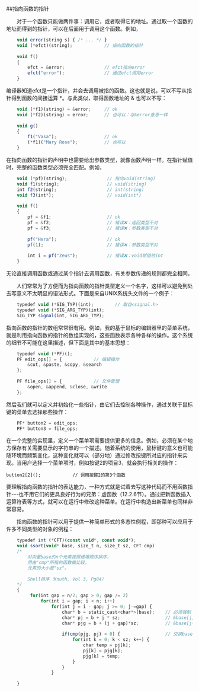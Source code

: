 ##指向函数的指针

&emsp;&emsp;对于一个函数只能做两件事：调用它，或者取得它的地址。通过取一个函数的地址而得到的指针，可以在后面用于调用这个函数。例如，

```javascript
    void error(string s) { /* ... */ }
    void (*efct)(string);            // 指向函数的指针
    
    void f()
    {
        efct = &error;               // efct指向error
        efct("error");               // 通过efct调用error
    }
```

编译器知道efct是一个指针，并会去调用被指的函数。这也就是说，可以不写从指针得到函数的间接运算 \*。与此类似，取得函数地址的 & 也可以不写：

```javascript
    void (*f1)(string) = &error;     // ok
    void (*f2)(string) = error;      // 也可以：与&error意思一样
    
    void g()
    {
        f1("Vasa");                  // ok
        (*f1)("Mary Rose");          // 也可以
    }
```

在指向函数的指针的声明中也需要给出参数类型，就像函数声明一样。在指针赋值时，完整的函数类型必须完全匹配。例如，

```javascript
    void (*pf)(string);               // 指向void(string)
    void f1(string);                  // void(string)
    int f2(string);                   // int(string)
    void f3(int*);                    // void(int*)
    
    void f()
    {
        pf = &f1;                     // ok
        pf = &f2;                     // 错误❌：返回类型不对
        pf = &f3;                     // 错误❌：参数类型不对
        
        pf("Hera");                   // ok
        pf(1);                        // 错误❌：参数类型不对
        
        int i = pf("Zeus");           // 错误❌：void赋值给int
    }
```

无论直接调用函数或通过某个指针去调用函数，有关参数传递的规则都完全相同。

&emsp;&emsp;人们常常为了方便而为指向函数的指针类型定义一个名字，这样可以避免到处去写意义不太明显的语法形式。下面是来自UNIX系统头文件的一个例子：

```javascript
    typedef void (*SIG_TYP)(int);        // 取自<signal.h>
    typedef void (*SIG_ARG_TYP)(int);
    SIG_TYP signal(int, SIG_ARG_TYP);
```

指向函数的指针的数组常常很有用。例如，我的基于鼠标的编辑器里的菜单系统，就是利用指向函数的指针的数组实现的，这些函数表示各种各样的操作。这个系统的细节不可能在这里描述，但下面是其中的基本思想：

```javascript
    typedef void (*PF)();
    PF edit_ops[] = {            // 编辑操作
        &cut, &paste, &copy, &search
    };
    
    PF file_ops[] = {            // 文件管理
        &open, &append, &close, &write
    };
```

然后我们就可以定义并初始化一些指针，由它们去控制各种操作，通过关联于鼠标键的菜单去选择那些操作：

```javascript
    PF* button2 = edit_ops;
    PF* button3 = file_ops;
```

在一个完整的实现里，定义一个菜单项需要提供更多的信息。例如，必须在某个地方保存有关需要显示的字符串的一个描述。随着系统的使用，鼠标键的意义也可能随环境而频繁变化，这种变化就可以（部分地）通过修改按键所对应的指针来实现。当用户选择一个菜单项时，例如按键2的项目3，就会执行相关的操作：

    button2[2]();            // 调用按键2的第3个函数

要理解指向函数的指针的表达能力，一种方式就是试着去写这种代码而不用函数指针---也不用它们的更具良好行为的兄弟：虚函数（12.2.6节）。通过把新函数插入运算符表等方式，就可以在运行中修改这种菜单。在运行中构造出新菜单也同样非常容易。

&emsp;&emsp;指向函数的指针可以用于提供一种简单形式的多态性例程，即那种可以应用于许多不同类型的对象的例程：

```javascript
    typedef int (*CFT)(const void*, const void*);
    void ssort(void* base, size_t n, size_t sz, CFT cmp)
    /*
        对向量base的n个元素按照递增顺序排序，
        用由"cmp"所指的函数做比较，
        元素的大小是"sz"。
        
        Shell排序（Knuth, Vol 3, Pg84）
    */
    {
         for(int gap = n/2; gap > 0; gap /= 2)
             for(int i = gap; i < n; i++)
                 for(int j = i - gap; j >= 0; j-=gap) {
                     char* b = static_cast<char*>(base);    // 必须强制
                     char* pj = b + j * sz;                 // &base[j]
                     char* pjg = b + (j + gap)*sz;          // &base[j+gap]
                     
                     if(cmp(pjg, pj) < 0) {                 // 交换base[j]与base[j + gap]:
                         for(int k = 0; k < sz; k++) {
                             char temp = pj[k];
                             pj[k] = pjg[k];
                             pjg[k] = temp;
                         }
                     }
                 }
                    
    }
```














